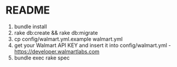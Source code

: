 # README

1. bundle install
2. rake db:create && rake db:migrate
3. cp config/walmart.yml.example walmart.yml
4. get your Walmart API KEY and insert it into config/walmart.yml - https://developer.walmartlabs.com
5. bundle exec rake spec
